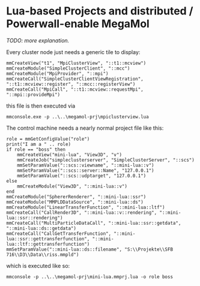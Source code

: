 # Lua-based Projects and distributed / Powerwall-enable MegaMol

*TODO: more explanation.*

Every cluster node just needs a generic tile to display:

```
mmCreateView("t1", "MpiClusterView", "::t1::mcview")
mmCreateModule("SimpleClusterClient", "::mcc")
mmCreateModule("MpiProvider", "::mpi")
mmCreateCall("SimpleClusterClientViewRegistration", "::t1::mcview::register", "::mcc::registerView")
mmCreateCall("MpiCall", "::t1::mcview::requestMpi", "::mpi::provideMpi")
```

this file is then executed via
```
mmconsole.exe -p ..\..\megamol-prj\mpiclusterview.lua
```

The control machine needs a nearly normal project file like this:

```
role = mmGetConfigValue("role")
print("I am a " .. role)
if role == "boss" then
    mmCreateView("mini-lua", "View3D", "v")
    mmCreateJob("simpleclusterserver", "SimpleClusterServer", "::scs")
    mmSetParamValue("::scs::viewname", "::mini-lua::v")
    mmSetParamValue("::scs::server::Name", "127.0.0.1")
    mmSetParamValue("::scs::udptarget", "127.0.0.1")
else
    mmCreateModule("View3D", "::mini-lua::v")
end
mmCreateModule("SphererRenderer", "::mini-lua::ssr")
mmCreateModule("MMPLDDataSource", "::mini-lua::ds")
mmCreateModule("LinearTransferFunction", "::mini-lua::ltf")
mmCreateCall("CallRender3D", "::mini-lua::v::rendering", "::mini-lua::ssr::rendering")
mmCreateCall("MultiParticleDataCall", "::mini-lua::ssr::getdata", "::mini-lua::ds::getdata")
mmCreateCall("CallGetTransferFunction", "::mini-lua::ssr::gettransferfunction", "::mini-lua::ltf::gettransferfunction")
mmSetParamValue("::mini-lua::ds::filename", "S:\\Projekte\\SFB 716\\D3\\Data\\riss.mmpld")

```

which is executed like so:

```
mmconsole -p ..\..\megamol-prj\mini-lua.mmprj.lua -o role boss
```